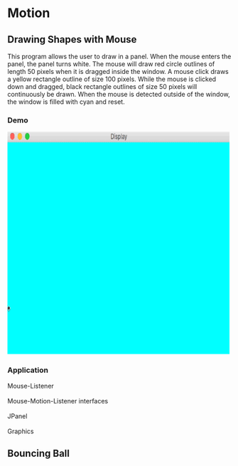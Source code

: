 # Motion

## Drawing Shapes with Mouse
This program allows the user to draw in a panel. When the mouse enters the panel, the panel turns white. The mouse will draw red circle outlines of length 50 pixels when it is dragged inside the window. A mouse click draws a yellow rectangle outline of size 100 pixels. While the mouse is clicked down and dragged, black rectangle outlines of size 50 pixels will continuously be drawn. When the mouse is detected outside of the window, the window is filled with cyan and reset. 

### Demo
<img src="/Demo/Drawing.gif" width="500" height="500"/>

### Application
Mouse-Listener<br/>  
Mouse-Motion-Listener interfaces<br/>  
JPanel<br/>  
Graphics


## Bouncing Ball
